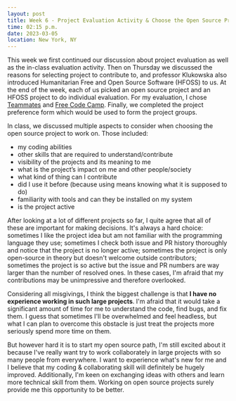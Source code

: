 ```yaml
---
layout: post
title: Week 6 - Project Evaluation Activity & Choose the Open Source Project to Work on
time: 02:15 p.m.
date: 2023-03-05
location: New York, NY
---
```


<!-- Make your blog posts: what are your thoughts about different projects that you have looked at so far? what are you most excited about regarding working on an opens source project? what do you think will be the biggest challenges? how do you plan to overcome them? -->

This week we first continued our discussion about project evaluation as well as the in-class evaluation activity. Then on Thursday we discussed the reasons for selecting project to contribute to, and professor Klukowska also introduced Humanitarian Free and Open Source Software (HFOSS) to us. At the end of the week, each of us picked an open source project and an HFOSS project to do individual evaluation. For my evaluation, I chose [Teammates](https://github.com/ossd-s23/project-evaluation/blob/main/Teammates_evaluation.md) and [Free Code Camp](https://github.com/ossd-s23/project-evaluation/blob/main/FreeCodeCamp_evaluation_5.md). Finally, we completed the project preference form which would be used to form the project groups.

<!--more-->

In class, we discussed multiple aspects to consider when choosing the open source project to work on. Those included:

- my coding abilities
- other skills that are required to understand/contribute
- visibility of the projects and its meaning to me
- what is the project’s impact on me and other people/society
- what kind of thing can I contribute
- did I use it before (because using means knowing what it is supposed to do)
- familiarity with tools and can they be installed on my system
- is the project active

After looking at a lot of different projects so far, I quite agree that all of these are important for making decisions. It's always a hard choice: sometimes I like the project idea but am not familiar with the programming language they use; sometimes I check both issue and PR history thoroughly and notice that the project is no longer active; sometimes the project is only open-source in theory but doesn't welcome outside contributors; sometimes the project is so active but the issue and PR numbers are way larger than the number of resolved ones. In these cases, I'm afraid that my contributions may be unimpressive and therefore overlooked.

Considering all misgivings, I think the biggest challenge is that **I have no experience working in such large projects**. I'm afraid that it would take a significant amount of time for me to understand the code, find bugs, and fix them. I guess that sometimes I'll be overwhelmed and feel headless, but what I can plan to overcome this obstacle is just treat the projects more seriously spend more time on them.

But however hard it is to start my open source path, I'm still excited about it because I've really want try to work collaborately in large projects with so many people from everywhere. I want to experience what's new for me and I believe that my coding & collaborating skill will definitely be hugely improved. Additionally, I'm keen on exchanging ideas with others and learn more technical skill from them. Working on open source projects surely provide me this opportunity to be better.